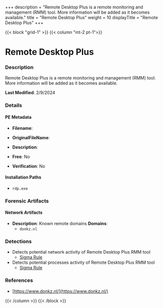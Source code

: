 +++
description = "Remote Desktop Plus is a remote monitoring and management (RMM) tool. More information will be added as it becomes available."
title = "Remote Desktop Plus"
weight = 10
displayTitle = "Remote Desktop Plus"
+++


{{< block "grid-1" >}}
{{< column "mt-2 pt-1">}}

# Remote Desktop Plus


### Description

Remote Desktop Plus is a remote monitoring and management (RMM) tool. More information will be added as it becomes available.



**Last Modified**: 2/9/2024

### Details


#### PE Metadata
- **Filename**: 
- **OriginalFileName**: 
- **Description**: 


- **Free**: No

- **Verification**: No




#### Installation Paths
- `rdp.exe`

### Forensic Artifacts




#### Network Artifacts
- **Description**: Known remote domains  **Domains**:
    - `donkz.nl`


### Detections
- Detects potential network activity of Remote Desktop Plus RMM tool
  - [Sigma Rule](https://github.com/magicsword-io/LOLRMM/blob/main/detections/sigma/remote_desktop_plus_network_sigma.yml)
- Detects potential processes activity of Remote Desktop Plus RMM tool
  - [Sigma Rule](https://github.com/magicsword-io/LOLRMM/blob/main/detections/sigma/remote_desktop_plus_processes_sigma.yml)

### References
- [https://www.donkz.nl/](https://www.donkz.nl/)



{{< /column >}}
{{< /block >}}
